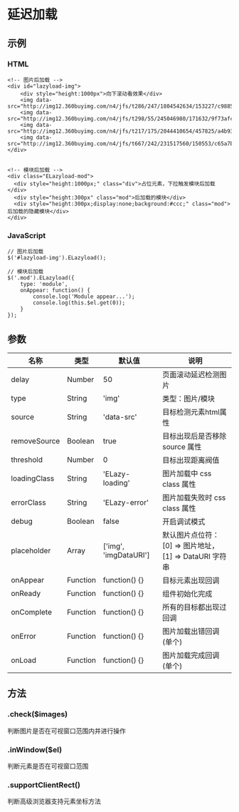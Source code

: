 # 延迟加载

## 示例

### HTML

    <!-- 图片后加载 -->
    <div id="lazyload-img">
        <div style="height:1000px">向下滚动看效果</div>
        <img data-src="http://img12.360buyimg.com/n4/jfs/t286/247/1804542634/153227/c9885ca/54422bcfN6d6b5fe0.jpg">
        <img data-src="http://img12.360buyimg.com/n4/jfs/t298/55/245046980/171632/9f73afc4/5406dd74N936674f2.jpg">
        <img data-src="http://img12.360buyimg.com/n4/jfs/t217/175/2044410654/457825/a4b93e77/54055b5cN00fe600a.jpg">
        <img data-src="http://img12.360buyimg.com/n4/jfs/t667/242/231517560/150553/c65a7bd3/5458e08cN43d2801e.jpg">
    </div>


    <!-- 模块后加载 -->
    <div class="ELazyload-mod">
      <div style="height:1000px;" class="div">占位元素，下拉触发模块后加载</div>
      <div style="height:300px" class="mod">后加载的模块</div>
      <div style="height:300px;display:none;background:#ccc;" class="mod">后加载的隐藏模块</div>
    </div>

### JavaScript

    // 图片后加载
    $('#lazyload-img').ELazyload();

    // 模块后加载
    $('.mod').ELazyload({
        type: 'module',
        onAppear: function() {
            console.log('Module appear...');
            console.log(this.$el.get(0));
        }
    });

## 参数

名称         | 类型     | 默认值                | 说明
-----        | -----    | -----                 | -----
delay        | Number   | 50                    | 页面滚动延迟检测图片
type         | String   | 'img'                 | 类型：图片/模块
source       | String   | 'data-src'            | 目标检测元素html属性
removeSource | Boolean  | true                  | 目标出现后是否移除 source 属性
threshold    | Number   | 0                     | 目标出现距离阀值
loadingClass | String   | 'ELazy-loading'       | 图片加载中 css class 属性
errorClass   | String   | 'ELazy-error'         | 图片加载失败时 css class 属性
debug        | Boolean  | false                 | 开启调试模式
placeholder  | Array    | ['img', 'imgDataURI'] | 默认图片点位符：[0] => 图片地址， [1] => DataURI 字符串
onAppear     | Function | function() {}         | 目标元素出现回调
onReady      | Function | function() {}         | 组件初始化完成
onComplete   | Function | function() {}         | 所有的目标都出现过回调
onError      | Function | function() {}         | 图片加载出错回调(单个)
onLoad       | Function | function() {}         | 图片加载完成回调(单个)


## 方法

### .check($images)

判断图片是否在可视窗口范围内并进行操作

### .inWindow($el)

判断元素是否在可视窗口范围

### .supportClientRect()

判断高级浏览器支持元素坐标方法
